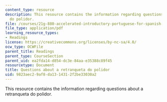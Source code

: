 ```yaml
---
content_type: resource
description: This resource contains the information regarding questions about a retranqueta
  do polidor.
file: /courses/21g-880-accelerated-introductory-portuguese-for-spanish-speakers-fall-2013/9823aec29af8da1314312f2be33030a2_MIT21G_880F13_readquest4.pdf
file_type: application/pdf
learning_resource_types:
- Readings
license: https://creativecommons.org/licenses/by-nc-sa/4.0/
ocw_type: OCWFile
parent_title: Readings
parent_type: CourseSection
parent_uid: ea2fda14-d854-dc3e-84aa-e35388c89f45
resourcetype: Document
title: Questions about a retranqueta do polidor
uid: 9823aec2-9af8-da13-1431-2f2be33030a2
---
```

This resource contains the information regarding questions about a retranqueta do polidor.